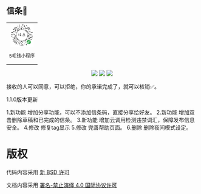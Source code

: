 ## 信条🚩

<table>
  <tbody>
    <tr>
      <td align="center" valign="middle">
         <img class="QR-img" style="height: 60px; width:60px"  src="https://raw.githubusercontent.com/watebang/creed/master/images/%E5%B0%8F%E7%A8%8B%E5%BA%8F%E7%A0%81.jpg" alt="5毛钱小程序">
        <p style="font-size:12px;">5毛钱小程序</p>
      </td>
    </tr>
  </tbody>
</table>

<div align="center">

![](https://img.shields.io/badge/-javascript-brightgreen)
![](https://img.shields.io/badge/-%E4%BA%91%E5%BC%80%E5%8F%91-orange)
![](https://img.shields.io/badge/-waterbang-brightgreen)

</div>
接收的人可以同意，可以拒绝，你的承诺完成了，就可以核销✅。

1.1.0版本更新

1.新功能   增加分享功能，可以不添加信条码，直接分享给好友。
2.新功能   增加双击删除草稿和已完成的信条。
3.新功能   增加云调用检测违禁词汇，保障发布信息安全。
4.修改     修复tag显示
5.修改     完善帮助页面。
6.删除     删除夜间模式设定。

# 版权
代码内容采用 [新 BSD 许可](LICENSE)

文档内容采用 [署名-禁止演绎 4.0 国际协议许可](https://creativecommons.org/licenses/by-nd/4.0/deed.zh)
